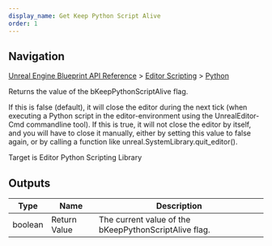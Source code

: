 ```yaml
---
display_name: Get Keep Python Script Alive
order: 1
---
```

## Navigation

[Unreal Engine Blueprint API Reference](https://dev.epicgames.com/documentation/en-us/unreal-engine/BlueprintAPI) > [Editor Scripting](https://dev.epicgames.com/documentation/en-us/unreal-engine/BlueprintAPI/EditorScripting) > [Python](https://dev.epicgames.com/documentation/en-us/unreal-engine/BlueprintAPI/EditorScripting/Python)

Returns the value of the bKeepPythonScriptAlive flag.

If this is false (default), it will close the editor during the next tick (when executing a Python script in the editor-environment using the UnrealEditor-Cmd commandline tool).
If this is true, it will not close the editor by itself, and you will have to close it manually, either by setting this value to false again, or by calling a function like unreal.SystemLibrary.quit_editor().

Target is Editor Python Scripting Library

## Outputs

| Type | Name | Description |
| --- | --- | --- |
| boolean | Return Value | The current value of the bKeepPythonScriptAlive flag. |
